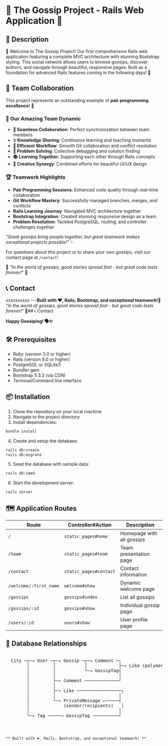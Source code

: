 # 💬 The Gossip Project - Rails Web Application 🌟

## 📖 Description

🚀 Welcome to The Gossip Project! Our first comprehensive Rails web application featuring a complete MVC architecture with stunning Bootstrap styling. This social network allows users to browse gossips, discover authors, and navigate through beautiful, responsive pages. Built as a foundation for advanced Rails features coming in the following days! 🤭

## 🤝 Team Collaboration

This project represents an outstanding example of **pair programming excellence**! 🎉

### 🌟 Our Amazing Team Dynamic

- **🚀 Seamless Collaboration**: Perfect synchronization between team members
- **💡 Knowledge Sharing**: Continuous learning and teaching moments
- **🔄 Efficient Workflow**: Smooth Git collaboration and conflict resolution
- **🎯 Problem Solving**: Collective debugging and solution finding
- **📚 Learning Together**: Supporting each other through Rails concepts
- **🎨 Creative Synergy**: Combined efforts for beautiful UI/UX design

### 🏆 Teamwork Highlights

- **Pair Programming Sessions**: Enhanced code quality through real-time collaboration
- **Git Workflow Mastery**: Successfully managed branches, merges, and conflicts
- **Rails Learning Journey**: Navigated MVC architecture together
- **Bootstrap Integration**: Created stunning responsive design as a team
- **Problem Resolution**: Tackled PostgreSQL, routing, and controller challenges together

_"Great gossips bring people together, but great teamwork makes exceptional projects possible!"_ ✨

For questions about this project or to share your own gossips, visit our contact page at `/contact`!

💬 _"In the world of gossips, good stories spread fast - but great code lasts forever!"_ 🌟

## 📞 Contact

xxxxxxxxxx ---**Built with ❤️, Rails, Bootstrap, and exceptional teamwork!**💬 _"In the world of gossips, good stories spread fast - but great code lasts forever!"_ 🌟## 📞 Contact

**Happy Gossiping! 🗣️✨**

## 🛠️ Prerequisites

- Ruby (version 3.0 or higher)
- Rails (version 8.0 or higher)
- PostgreSQL or SQLite3
- Bundler gem
- Bootstrap 5.3.3 (via CDN)
- Terminal/Command line interface

## 📦 Installation

1. Clone the repository on your local machine
2. Navigate to the project directory
3. Install dependencies:

```bash
bundle install
```

4. Create and setup the database:

```bash
rails db:create
rails db:migrate
```

5. Seed the database with sample data:

```bash
rails db:seed
```

6. Start the development server:

```bash
rails server
```

## 🗺️ Application Routes

| Route                  | Controller#Action      | Description               |
| ---------------------- | ---------------------- | ------------------------- |
| `/`                    | `static_pages#home`    | Homepage with all gossips |
| `/team`                | `static_pages#team`    | Team presentation page    |
| `/contact`             | `static_pages#contact` | Contact information       |
| `/welcome/:first_name` | `welcome#show`         | Dynamic welcome page      |
| `/gossips`             | `gossips#index`        | List all gossips          |
| `/gossips/:id`         | `gossips#show`         | Individual gossip page    |
| `/users/:id`           | `users#show`           | User profile page         |

## 🔄 Database Relationships

<pre>

  City ─┬─→ User ─┬─→ Gossip ─┬─→ Comment ─┐
        │         │           │            ├─→ Like (polymorphic)
        │         │           └─→ GossipTag┤
        │         │                        │
        │         ├─→ Comment ─────────────┘
        │         │
        │         ├─→ Like ─────────────────┐
        │         │                        │
        │         └─→ PrivateMessage ←─────┤
        │             (sender/recipients)   │
        │                                  │
        └─→ Tag ─────→ GossipTag ──────────┘

</pre>

```


** Built with ❤️, Rails, Bootstrap, and exceptional teamwork! **
```
